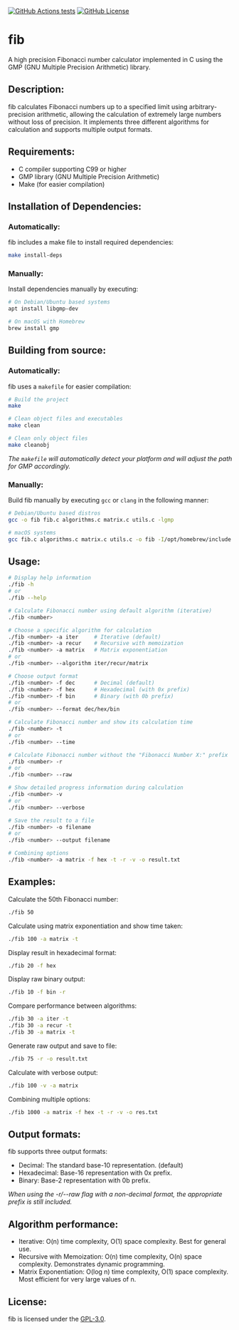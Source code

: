 [![GitHub Actions tests](https://github.com/rodrigobelloso/fib/actions/workflows/build.yml/badge.svg)](https://github.com/rodrigobelloso/fib/actions/workflows/build.yml) [![GitHub License](https://img.shields.io/badge/License-GPL_3.0-yellow.svg)](./LICENSE)

# fib

A high precision Fibonacci number calculator implemented in C using the GMP (GNU Multiple Precision Arithmetic) library.

## Description:

fib calculates Fibonacci numbers up to a specified limit using arbitrary-precision arithmetic, allowing the calculation of extremely large numbers without loss of precision. It implements three different algorithms for calculation and supports multiple output formats.

## Requirements:

- C compiler supporting C99 or higher
- GMP library (GNU Multiple Precision Arithmetic)
- Make (for easier compilation)

## Installation of Dependencies:

### Automatically:

fib includes a make file to install required dependencies:

```sh
make install-deps
```

### Manually:

Install dependencies manually by executing:

```sh
# On Debian/Ubuntu based systems
apt install libgmp-dev

# On macOS with Homebrew
brew install gmp
```

## Building from source:

### Automatically:

fib uses a `makefile` for easier compilation:

```sh
# Build the project
make

# Clean object files and executables
make clean

# Clean only object files
make cleanobj
```

_The `makefile` will automatically detect your platform and will adjust the path for GMP accordingly._

### Manually:

Build fib manually by executing `gcc` or `clang` in the following manner:

```sh
# Debian/Ubuntu based distros
gcc -o fib fib.c algorithms.c matrix.c utils.c -lgmp

# macOS systems
gcc fib.c algorithms.c matrix.c utils.c -o fib -I/opt/homebrew/include -L/opt/homebrew/lib -lgmp
```

## Usage:

```sh
# Display help information
./fib -h
# or
./fib --help

# Calculate Fibonacci number using default algorithm (iterative)
./fib <number>

# Choose a specific algorithm for calculation
./fib <number> -a iter     # Iterative (default)
./fib <number> -a recur    # Recursive with memoization
./fib <number> -a matrix   # Matrix exponentiation
# or
./fib <number> --algorithm iter/recur/matrix

# Choose output format
./fib <number> -f dec      # Decimal (default)
./fib <number> -f hex      # Hexadecimal (with 0x prefix)
./fib <number> -f bin      # Binary (with 0b prefix)
# or
./fib <number> --format dec/hex/bin

# Calculate Fibonacci number and show its calculation time
./fib <number> -t
# or
./fib <number> --time

# Calculate Fibonacci number without the "Fibonacci Number X:" prefix
./fib <number> -r
# or
./fib <number> --raw

# Show detailed progress information during calculation
./fib <number> -v
# or
./fib <number> --verbose

# Save the result to a file
./fib <number> -o filename
# or
./fib <number> --output filename

# Combining options
./fib <number> -a matrix -f hex -t -r -v -o result.txt
```

## Examples:

Calculate the 50th Fibonacci number:

```sh
./fib 50
```

Calculate using matrix exponentiation and show time taken:

```sh
./fib 100 -a matrix -t
```

Display result in hexadecimal format:

```sh
./fib 20 -f hex
```

Display raw binary output:

```sh
./fib 10 -f bin -r
```

Compare performance between algorithms:

```sh
./fib 30 -a iter -t
./fib 30 -a recur -t
./fib 30 -a matrix -t
```

Generate raw output and save to file:

```sh
./fib 75 -r -o result.txt
```

Calculate with verbose output:

```sh
./fib 100 -v -a matrix
```

Combining multiple options:

```sh
./fib 1000 -a matrix -f hex -t -r -v -o res.txt
```

## Output formats:

fib supports three output formats:

- Decimal: The standard base-10 representation. (default)
- Hexadecimal: Base-16 representation with 0x prefix.
- Binary: Base-2 representation with 0b prefix.

_When using the -r/--raw flag with a non-decimal format, the appropriate prefix is still included._

## Algorithm performance:

- Iterative: O(n) time complexity, O(1) space complexity. Best for general use.
- Recursive with Memoization: O(n) time complexity, O(n) space complexity. Demonstrates dynamic programming.
- Matrix Exponentiation: O(log n) time complexity, O(1) space complexity. Most efficient for very large values of n.

## License:

fib is licensed under the [GPL-3.0](./LICENSE).

